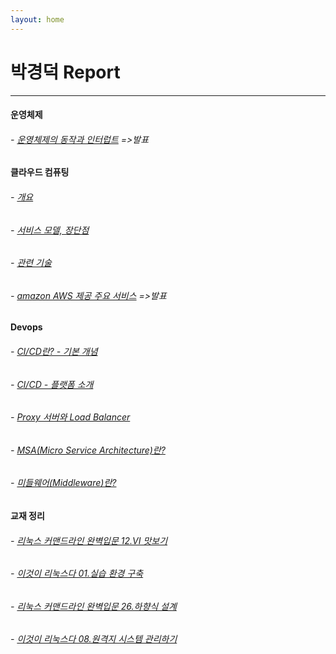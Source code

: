 ```yaml
---
layout: home
---
```


# 박경덕 Report
---
#### 운영체제
###### - [운영체제의 동작과 인터럽트](./os_interrupt) =>발표

#### 클라우드 컴퓨팅
###### - [개요](./cloud_computing_1)
###### - [서비스 모델, 장단점](./cloud_computing_2)
###### - [관련 기술](./cloud_computing_3)
###### - [amazon AWS 제공 주요 서비스](./cloud_computing_4) =>발표

#### Devops
###### - [CI/CD란? - 기본 개념](./cicd_1)
###### - [CI/CD - 플랫폼 소개](./cicd_2)
###### - [Proxy 서버와 Load Balancer](./proxy_loadbalancer_1)
###### - [MSA(Micro Service Architecture)란?](./msa_1)
###### - [미들웨어(Middleware)란?](./middleware_1)

#### 교재 정리
###### - [리눅스 커맨드라인 완벽입문 12.VI 맛보기](./book_12)
###### - [이것이 리눅스다 01.실습 환경 구축](./book_1)
###### - [리눅스 커맨드라인 완벽입문 26.하향식 설계](./book_26)
###### - [이것이 리눅스다 08.원격지 시스템 관리하기](./book_8)